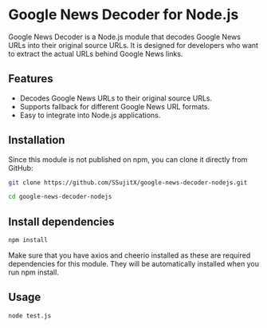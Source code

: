 # Google News Decoder for Node.js

Google News Decoder is a Node.js module that decodes Google News URLs into their original source URLs. It is designed for developers who want to extract the actual URLs behind Google News links.

## Features

- Decodes Google News URLs to their original source URLs.
- Supports fallback for different Google News URL formats.
- Easy to integrate into Node.js applications.

## Installation

Since this module is not published on npm, you can clone it directly from GitHub:

```sh
git clone https://github.com/SSujitX/google-news-decoder-nodejs.git
```

```sh
cd google-news-decoder-nodejs
```

## Install dependencies
```sh
npm install
```

Make sure that you have axios and cheerio installed as these are required dependencies for this module. They will be automatically installed when you run npm install.

## Usage

```sh
node test.js
```
